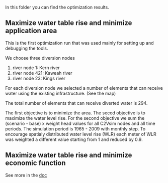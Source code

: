 In this folder you can find the optimization results.

Maximize water table rise and minimize application area
-------
This is the first optimization run that was used mainly for setting up and debugging the tools.

We choose three diversion nodes 
1. river node 1: Kern river
2. river node 421: Kaweah river
3. river node 23: Kings river

For each diversion node we selected  a number of elements that can receive water using the existing infrastructure. (See the map)

The total number of elements that can receive diverted water is 294.

The first objective is to minimize the area.
The secod objective is to maximize the water level rise.
For the second objective we sum the (scenario - base) x weight head values for all C2Vsim nodes and all time periods. The simulation period is 1965 - 2009 with monthly step.
To encourage spatialy distributed water level rise (WLR) each meter of WLR was weighted a different value starting from 1 and reduced by 0.9.

Maximize water table rise and minimize economic function
-----
See more in the [doc](https://docs.google.com/document/d/1Xi7sIJpClBnmReKCn29z5NyYD2TD6HZjReKJbJQLqig/)
  